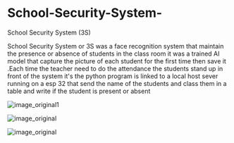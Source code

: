 # School-Security-System-
School Security System (3S)

School Security System or 3S was a face recognition system that maintain the presence or absence of students in the class room it was a trained AI model that capture the
picture of each student for the first time then save it .Each time the teacher need to do the attendance the students stand up in front of the system it's the python program is
linked to a local host sever running on a esp 32 that send the name of the students and class them in a table and write if the student is present or absent

![image_original1](https://github.com/Cheeth5/School-Security-System-/assets/117034442/9e897285-04c7-42ea-b1cd-8beecebeeaa0)

![image_original](https://github.com/Cheeth5/School-Security-System-/assets/117034442/7514309f-d336-42a8-b782-9ae268508b4b)

![image_original](https://github.com/Cheeth5/School-Security-System-/assets/117034442/95dfe136-412a-43d3-a808-78774eb0af78)

